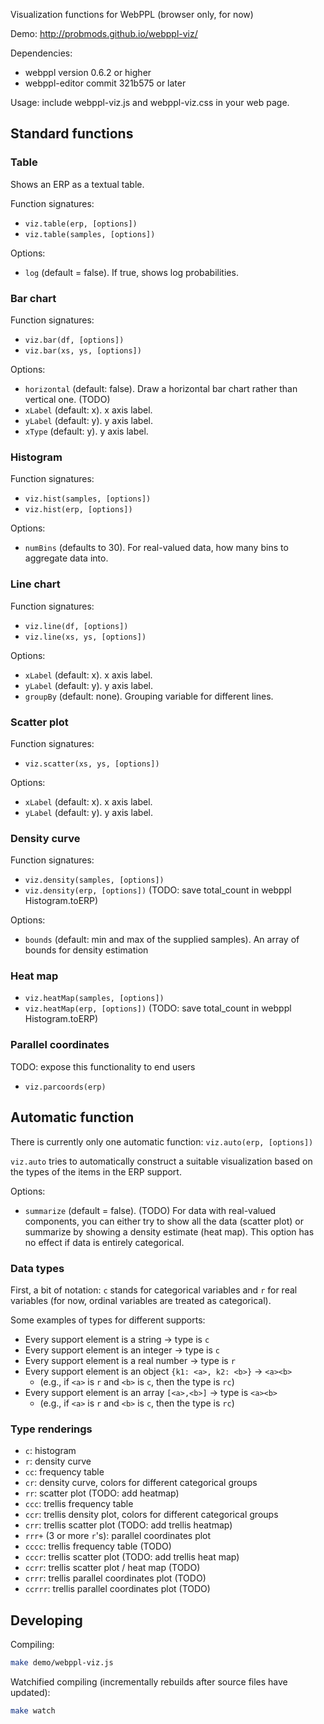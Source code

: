 Visualization functions for WebPPL (browser only, for now)

Demo: http://probmods.github.io/webppl-viz/

Dependencies:

- webppl version 0.6.2 or higher
- webppl-editor commit 321b575 or later

Usage: include webppl-viz.js and webppl-viz.css in your web page.

## Standard functions

### Table

Shows an ERP as a textual table.

Function signatures:

- `viz.table(erp, [options])`
- `viz.table(samples, [options])`

Options:

- `log` (default = false). If true, shows log probabilities.

### Bar chart

Function signatures:

- `viz.bar(df, [options])`
- `viz.bar(xs, ys, [options])`

Options:

- `horizontal` (default: false). Draw a horizontal bar chart rather than vertical one. (TODO)
- `xLabel` (default: x). x axis label.
- `yLabel` (default: y). y axis label.
- `xType` (default: y). y axis label.

### Histogram

Function signatures:

- `viz.hist(samples, [options])`
- `viz.hist(erp, [options])`

Options:

- `numBins` (defaults to 30). For real-valued data, how many bins to aggregate data into.

### Line chart

Function signatures:

- `viz.line(df, [options])`
- `viz.line(xs, ys, [options])`

Options:

- `xLabel` (default: x). x axis label.
- `yLabel` (default: y). y axis label.
- `groupBy` (default: none). Grouping variable for different lines.

### Scatter plot

Function signatures:

- `viz.scatter(xs, ys, [options])`

Options:

- `xLabel` (default: x). x axis label.
- `yLabel` (default: y). y axis label.

### Density curve

Function signatures:

- `viz.density(samples, [options])`
- `viz.density(erp, [options])` (TODO: save total_count in webppl Histogram.toERP)

Options:

- `bounds` (default: min and max of the supplied samples). An array of bounds for density estimation

### Heat map

- `viz.heatMap(samples, [options])`
- `viz.heatMap(erp, [options])` (TODO: save total_count in webppl Histogram.toERP)

### Parallel coordinates

TODO: expose this functionality to end users

- `viz.parcoords(erp)`

## Automatic function

There is currently only one automatic function: `viz.auto(erp, [options])`

`viz.auto` tries to automatically construct a suitable visualization based on the types of the items in the ERP support.

Options:

- `summarize` (default = false). (TODO) For data with real-valued components, you can either try to show all the data (scatter plot) or summarize by showing a density estimate (heat map). This option has no effect if data is entirely categorical.

### Data types

First, a bit of notation: `c` stands for categorical variables and `r` for real variables (for now, ordinal variables are treated as categorical).

Some examples of types for different supports:

- Every support element is a string → type is `c`
- Every support element is an integer → type is `c`
- Every support element is a real number → type is `r`
- Every support element is an object `{k1: <a>, k2: <b>}` → `<a><b>`
	- (e.g., if `<a>` is `r` and `<b>` is `c`, then the type is `rc`)
- Every support element is an array `[<a>,<b>]` → type is `<a><b>`
	- (e.g., if `<a>` is `r` and `<b>` is `c`, then the type is `rc`)

### Type renderings

- `c`: histogram
- `r`: density curve
- `cc`: frequency table
- `cr`: density curve, colors for different categorical groups
- `rr`: scatter plot (TODO: add heatmap)
- `ccc`: trellis frequency table
- `ccr`: trellis density plot, colors for different categorical groups
- `crr`: trellis scatter plot (TODO: add trellis heatmap)
- `rrr+` (3 or more `r`'s): parallel coordinates plot
- `cccc`: trellis frequency table (TODO)
- `cccr`: trellis scatter plot (TODO: add trellis heat map)
- `ccrr`: trellis scatter plot / heat map (TODO)
- `crrr`: trellis parallel coordinates plot (TODO)
- `ccrrr`: trellis parallel coordinates plot (TODO)

## Developing

Compiling:

```sh
make demo/webppl-viz.js
```

Watchified compiling (incrementally rebuilds after source files have updated):

```sh
make watch
```
